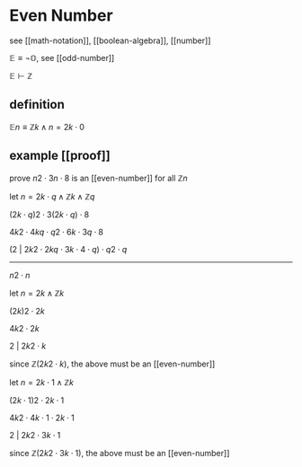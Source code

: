 # Even Number

see [[math-notation]], [[boolean-algebra]], [[number]]

$\mathbb E \equiv \lnot \mathbb O$, see [[odd-number]]

$\mathbb E \vdash \mathbb Z$

## definition

$\mathbb En \equiv \mathbb Z k \land n = 2k \cdot 0$

## example [[proof]]

prove $n2 \cdot 3n \cdot 8$ is an [[even-number]] for all $\mathbb Z n$

let $n = 2k \cdot q \land \mathbb Z k \land \mathbb Z q$

$(2k \cdot q)2 \cdot 3(2k \cdot q) \cdot 8$

$4k2 \cdot 4kq \cdot q2 \cdot 6k \cdot 3q \cdot 8$

$(2\ |\ 2k2 \cdot 2kq \cdot 3k \cdot 4 \cdot q) \cdot q2 \cdot q$

---

$n2 \cdot n$

let $n = 2k \land \mathbb Z k$

$(2k)2 \cdot 2k$

$4k2 \cdot 2k$

$2\ |\ 2k2 \cdot k$

since $\mathbb Z (2k2 \cdot k)$, the above must be an [[even-number]]

let $n = 2k \cdot 1 \land \mathbb Z k$

$(2k \cdot 1)2 \cdot 2k \cdot 1$

$4k2 \cdot 4k \cdot 1 \cdot 2k \cdot 1$

$2\ |\ 2k2 \cdot 3k \cdot 1$

since $\mathbb Z (2k2 \cdot 3k \cdot 1)$, the above must be an [[even-number]]
